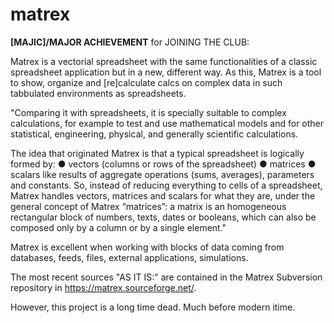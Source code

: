 # matrex

**[MAJIC]/MAJOR ACHIEVEMENT** for JOINING THE CLUB: 

Matrex is a vectorial spreadsheet with the same functionalities of a classic spreadsheet application but in a new, different way. As this, Matrex is a tool to show, organize and [re]calculate calcs on complex data in such tabbulated environments as spreadsheets. 

"Comparing it with spreadsheets, it is specially suitable to complex calculations, for example to test and use mathematical
models and for other statistical, engineering, physical, and generally scientific calculations.

The idea that originated Matrex is that a typical spreadsheet is logically formed by:
● vectors (columns or rows of the spreadsheet)
● matrices
● scalars like results of aggregate operations (sums, averages), parameters and constants.
So, instead of reducing everything to cells of a spreadsheet, Matrex handles vectors,
matrices and scalars for what they are, under the general concept of Matrex “matrices”: a
matrix is an homogeneous rectangular block of numbers, texts, dates or booleans, which
can also be composed only by a column or by a single element."

Matrex is excellent when working with blocks of data coming from databases, feeds, files, external applications, simulations. 

The most recent sources "AS IT IS:" are contained in the Matrex Subversion repository in https://matrex.sourceforge.net/. 

However, this project is a long time dead. Much before modern itime.
